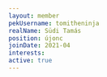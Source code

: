 ```yaml
---
layout: member
pekUsername: tomitheninja
realName: Südi Tamás
position: újonc
joinDate: 2021-04
interests:
active: true
---
```

